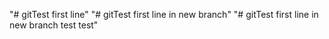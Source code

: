 "# gitTest first line" 
"# gitTest first line in new branch" 
"# gitTest first line in new branch test test" 

